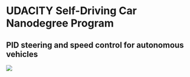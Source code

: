 # UDACITY Self-Driving Car Nanodegree Program
## PID steering and speed control for autonomous vehicles

[![](http://img.youtube.com/vi/Q0NIwiLKgRA/0.jpg)](http://www.youtube.com/watch?v=Q0NIwiLKgRA)

